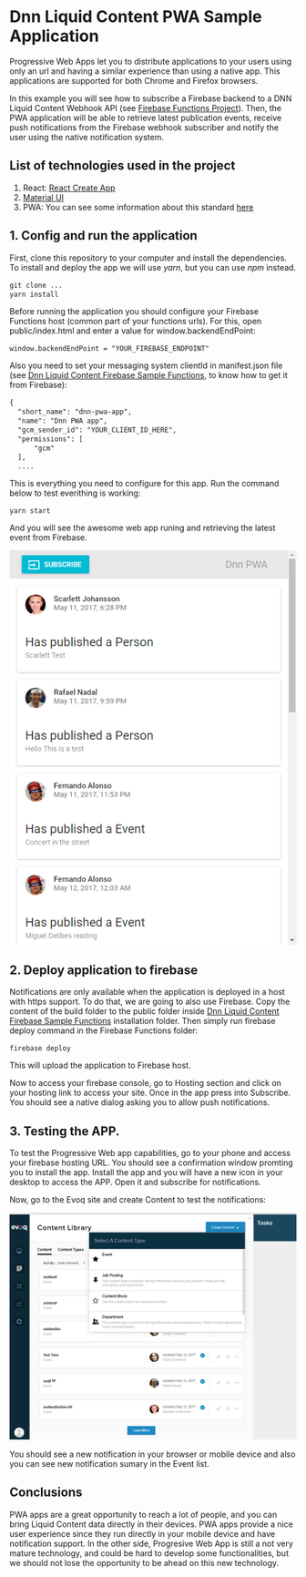 # Dnn Liquid Content PWA Sample Application

Progressive Web Apps let you to distribute applications to your users using only an url and having a similar experience than using a native app. This applications are supported for both Chrome and Firefox browsers.

In this example you will see how to subscribe a Firebase backend to a DNN Liquid Content Webhook API (see [Firebase Functions Project](../dnn-firebase-app)). Then, the PWA application will be able to retrieve latest publication events, receive push notifications from the Firebase webhook subscriber and notify the user using the native notification system.

## List of technologies used in the project

1. React: [React Create App](https://github.com/facebookincubator/create-react-app)
2. [Material UI](http://www.material-ui.com)
3. PWA: You can see some information about this standard [here](https://developers.google.com/web/progressive-web-apps/)

## 1. Config and run the application

First, clone this repository to your computer and install the dependencies. To install and deploy the app we will use *yarn*, but you can use *npm* instead.

```
git clone ...
yarn install
```

Before running the application you should configure your Firebase Functions host (common part of your functions urls). For this, open public/index.html and enter a value for window.backendEndPoint:

```
window.backendEndPoint = "YOUR_FIREBASE_ENDPOINT"
```

Also you need to set your messaging system clientId in manifest.json file (see [Dnn Liquid Content Firebase Sample Functions](../dnn-firebase-app), to know how to get it from Firebase):

```
{
  "short_name": "dnn-pwa-app",
  "name": "Dnn PWA app",
  "gcm_sender_id": "YOUR_CLIENT_ID_HERE",
  "permissions": [
      "gcm"
  ],
  ....
```

This is everything you need to configure for this app. Run the command below to test everithing is working:

```
yarn start
```

And you will see the awesome web app runing and retrieving the latest event from Firebase.

![Progressive Web Application screenshot](doc/img/pwaCapture.png)

## 2. Deploy application to firebase

Notifications are only available when the application is deployed in a host with https support. To do that, we are going to also use Firebase. Copy the content of the build folder to the public folder inside [Dnn Liquid Content Firebase Sample Functions](../dnn-firebase-app) installation folder. Then simply run firebase deploy command in the Firebase Functions folder:

```
firebase deploy
```

This will upload the application to Firebase host.

Now to access your firebase console, go to Hosting section and click on your hosting link to access your site. Once in the app press into Subscribe. You should see a native dialog asking you to allow push notifications.

## 3. Testing the APP.

To test the Progressive Web app capabilities, go to your phone and access your firebase hosting URL. You should see a confirmation window promting you to install the app. Install the app and you will have a new icon in your desktop to access the APP. Open it and subscribe for notifications.

Now, go to the Evoq site and create Content to test the notifications:

![Evoq Create Content](doc/img/createContent.png)

You should see a new notification in your browser or mobile device and also you can see new notification sumary in the Event list.

## Conclusions

PWA apps are a great opportunity to reach a lot of people, and you can bring Liquid Content data directly in their devices. PWA apps provide a nice user experience since they run directly in your mobile device and have notification support. In the other side, Progresive Web App is still a not very mature technology, and could be hard to develop some functionalities, but we should not lose the opportunity to be ahead on this new technology.
